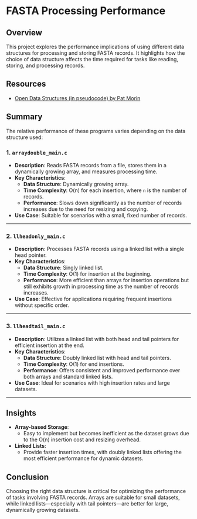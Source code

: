 # FASTA Processing Performance

## Overview
This project explores the performance implications of using different data structures for processing and storing FASTA records. It highlights how the choice of data structure affects the time required for tasks like reading, storing, and processing records.

## Resources
- [Open Data Structures (in pseudocode) by Pat Morin](https://opendatastructures.org/)

## Summary
The relative performance of these programs varies depending on the data structure used:

### 1. `arraydouble_main.c`
- **Description**: Reads FASTA records from a file, stores them in a dynamically growing array, and measures processing time.
- **Key Characteristics**:
  - **Data Structure**: Dynamically growing array.
  - **Time Complexity**: O(n) for each insertion, where `n` is the number of records.
  - **Performance**: Slows down significantly as the number of records increases due to the need for resizing and copying.
- **Use Case**: Suitable for scenarios with a small, fixed number of records.

---

### 2. `llheadonly_main.c`
- **Description**: Processes FASTA records using a linked list with a single head pointer.
- **Key Characteristics**:
  - **Data Structure**: Singly linked list.
  - **Time Complexity**: O(1) for insertion at the beginning.
  - **Performance**: More efficient than arrays for insertion operations but still exhibits growth in processing time as the number of records increases.
- **Use Case**: Effective for applications requiring frequent insertions without specific order.

---

### 3. `llheadtail_main.c`
- **Description**: Utilizes a linked list with both head and tail pointers for efficient insertion at the end.
- **Key Characteristics**:
  - **Data Structure**: Doubly linked list with head and tail pointers.
  - **Time Complexity**: O(1) for end insertions.
  - **Performance**: Offers consistent and improved performance over both arrays and standard linked lists.
- **Use Case**: Ideal for scenarios with high insertion rates and large datasets.

---

## Insights
- **Array-based Storage**:
  - Easy to implement but becomes inefficient as the dataset grows due to the O(n) insertion cost and resizing overhead.
- **Linked Lists**:
  - Provide faster insertion times, with doubly linked lists offering the most efficient performance for dynamic datasets.

## Conclusion
Choosing the right data structure is critical for optimizing the performance of tasks involving FASTA records. Arrays are suitable for small datasets, while linked lists—especially with tail pointers—are better for large, dynamically growing datasets.
